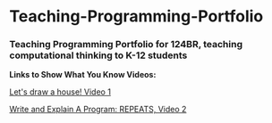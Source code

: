 # Teaching-Programming-Portfolio
### Teaching Programming Portfolio for 124BR, teaching computational thinking to K-12 students




**Links to Show What You Know Videos:**

[Let's draw a house! Video 1](https://www.youtube.com/watch?v=WwEQaFUSwAo&ab_channel=BrendanDevlin)

[Write and Explain A Program: REPEATS, Video 2](https://www.youtube.com/watch?v=mD529G6qDEI&ab_channel=BrendanDevlin)


